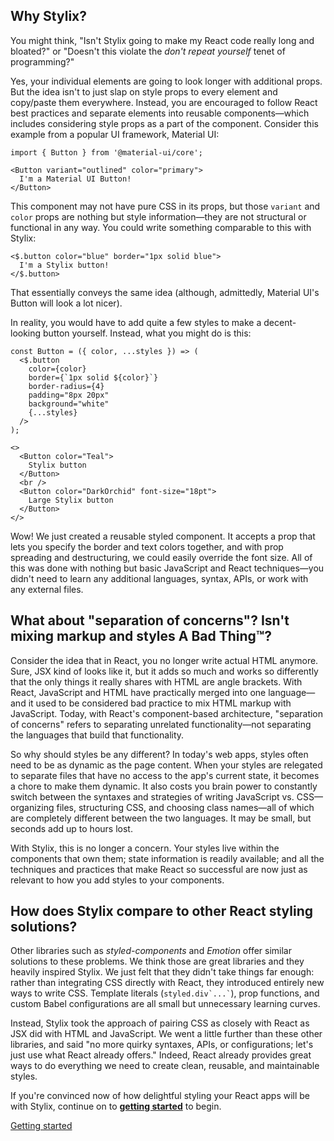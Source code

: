 
## Why Stylix?

You might think, "Isn't Stylix going to make my React code really long and bloated?" or "Doesn't this violate the *don't repeat yourself* tenet of programming?"

Yes, your individual elements are going to look longer with additional props. But the idea isn't to just slap on style props to every element and copy/paste them everywhere. Instead, you are encouraged to follow React best practices and separate elements into reusable components—which includes considering style props as a part of the component. Consider this example from a popular UI framework, Material UI:

```tsx
import { Button } from '@material-ui/core';

<Button variant="outlined" color="primary">
  I'm a Material UI Button!
</Button>
```

This component may not have pure CSS in its props, but those `variant` and `color` props are nothing but style information—they are not structural or functional in any way. You could write something comparable to this with Stylix:

```tsx
<$.button color="blue" border="1px solid blue">
  I'm a Stylix button!
</$.button>
```

That essentially conveys the same idea (although, admittedly, Material UI's Button will look a lot nicer).

In reality, you would have to add quite a few styles to make a decent-looking button yourself. Instead, what you might do is this:

```tsx-render
const Button = ({ color, ...styles }) => (
  <$.button 
    color={color} 
    border={`1px solid ${color}`}
    border-radius={4}
    padding="8px 20px" 
    background="white"
    {...styles} 
  />
);

<>
  <Button color="Teal">
    Stylix button
  </Button>
  <br />
  <Button color="DarkOrchid" font-size="18pt">
    Large Stylix button
  </Button>
</>
```

Wow! We just created a reusable styled component. It accepts a prop that lets you specify the border and text colors together, and with prop spreading and destructuring, we could easily override the font size. All of this was done with nothing but basic JavaScript and React techniques—you didn't need to learn any additional languages, syntax, APIs, or work with any external files.

## What about "separation of concerns"? Isn't mixing markup and styles A Bad Thing™?

Consider the idea that in React, you no longer write actual HTML anymore. Sure, JSX kind of looks like it, but it adds so much and works so differently that the only things it really shares with HTML are angle brackets. With React, JavaScript and HTML have practically merged into one language—and it used to be considered bad practice to mix HTML markup with JavaScript. Today, with React's component-based architecture, "separation of concerns" refers to separating unrelated functionality—not separating the languages that build that functionality. 

So why should styles be any different? In today's web apps, styles often need to be as dynamic as the page content. When your styles are relegated to separate files that have no access to the app's current state, it becomes a chore to make them dynamic. It also costs you brain power to constantly switch between the syntaxes and strategies of writing JavaScript vs. CSS—organizing files, structuring CSS, and choosing class names—all of which are completely different between the two languages. It may be small, but seconds add up to hours lost.

With Stylix, this is no longer a concern. Your styles live within the components that own them; state information is readily available; and all the techniques and practices that make React so successful are now just as relevant to how you add styles to your components.

## How does Stylix compare to other React styling solutions?

Other libraries such as *styled-components* and *Emotion* offer similar solutions to these problems. We think those are great libraries and they heavily inspired Stylix. We just felt that they didn't take things far enough: rather than integrating CSS directly with React, they introduced entirely new ways to write CSS. Template literals (`` styled.div`...` ``), prop functions, and custom Babel configurations are all small but unnecessary learning curves.

Instead, Stylix took the approach of pairing CSS as closely with React as JSX did with HTML and JavaScript. We went a little further than these other libraries, and said "no more quirky syntaxes, APIs, or configurations; let's just use what React already offers." Indeed, React already provides great ways to do everything we need to create clean, reusable, and maintainable styles.

If you're convinced now of how delightful styling your React apps will be with Stylix, continue on to **[getting started](/getting-started)** to begin.

<a href="/getting-started" class="next-link">Getting started</a>

